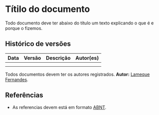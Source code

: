 # Títilo do documento

Todo documento deve ter abaixo do título um texto explicando o que é e porque o fizemos.

## Histórico de versões

| Data | Versão | Descrição | Autor(es) |
| :--: | :----: | :-------: | :-------: |
|      |        |           |           |
|      |        |           |           |

Todos documentos devem ter os autores registrados.
**Autor:** [Lameque Fernandes](https://github.com/LamequeFernandes).

## Referências

- As referencias devem está em formato [ABNT](https://github.com/LamequeFernandes).



